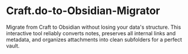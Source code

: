 # Craft.do-to-Obsidian-Migrator
Migrate from Craft to Obsidian without losing your data's structure. This interactive tool reliably converts notes, preserves all internal links and metadata, and organizes attachments into clean subfolders for a perfect vault.
